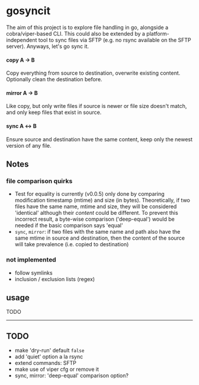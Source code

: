 # gosyncit

The aim of this project is to explore file handling in go, alongside a cobra/viper-based CLI. This could also be extended by a platform-independent tool to sync files via SFTP (e.g. no rsync available on the SFTP server). Anyways, let's go sync it.

#### copy A &#8594; B

Copy everything from source to destination, overwrite existing content. Optionally clean the destination before.

#### mirror A &#8594; B

Like copy, but only write files if source is newer or file size doesn't match, and only keep files that exist in source.

#### sync A &#8596; B

Ensure source and destination have the same content, keep only the newest version of any file.

## Notes

### file comparison quirks

- Test for equality is currently (v0.0.5) only done by comparing modification timestamp (mtime) and size (in bytes). Theoretically, if two files have the same name, mtime and size, they will be considered 'identical' although their _content_ could be different. To prevent this incorrect result, a byte-wise comparison ('deep-equal') would be needed if the basic comparison says 'equal'
- `sync`, `mirror`: if two files with the same name and path also have the same mtime in source and destination, then the content of the source will take prevalence (i.e. copied to destination)

### not implemented

- follow symlinks
- inclusion / exclusion lists (regex)

## usage

TODO

---

## TODO

- make 'dry-run' default `false`
- add 'quiet' option a la rsync
- extend commands: SFTP
- make use of viper cfg or remove it
- sync, mirror: 'deep-equal' comparison option?
